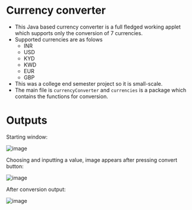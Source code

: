 # Currency converter
- This Java based currency converter is a full fledged working applet which supports only the conversion of 7 currencies.
- Supported currencies are as folows
  - INR
  - USD
  - KYD
  - KWD
  - EUR
  - GBP
- This was a college end semester project so it is small-scale.
- The main file is <code>currencyConverter</code> and <code>currencies</code> is a package which contains the functions for conversion.

# Outputs
Starting window:

![image](https://i.imgur.com/QRDcUXn.png)

Choosing and inputting a value, image appears after pressing convert button:

![image](https://i.imgur.com/w56ZLcR.png)

After conversion output:

![image](https://i.imgur.com/8Ahtlex.png)
